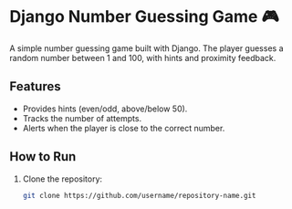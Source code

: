 # Django Number Guessing Game 🎮

A simple number guessing game built with Django. The player guesses a random number between 1 and 100, with hints and proximity feedback.

## Features
- Provides hints (even/odd, above/below 50).
- Tracks the number of attempts.
- Alerts when the player is close to the correct number.

## How to Run
1. Clone the repository:
   ```bash
   git clone https://github.com/username/repository-name.git

